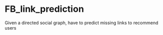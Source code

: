 # FB_link_prediction
Given a directed social graph, have to predict missing links to recommend users

